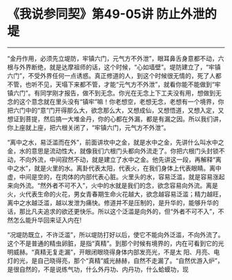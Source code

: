 # 《我说参同契》第49-05讲 防止外泄的堤

------

“金丹作用，必须先立堤防，牢镇六门，元气方不外泄”，眼耳鼻舌身意都不动，六根与外界断绝，就是达摩祖师的话，这个时候，“心如墙壁”。堤防建立了，“牢镇六门”，不受外界任何一点诱惑。真正修道的人，到这个时候很无情的，死了人都不管，也听不见，天塌下来都不管，才能“元气方不外泄”，就看你能不能做到“牢镇六门”。有同学刚才报告，做不到无念。你光在无念上下工夫没有用，想做到无念的这个意念就在里头没有“镇牢”嘛！你老想空，老想无念，老想有一个境界，你把六门中的“意”门开得那么大，欲念那么大，又想成仙，又想悟道，又想入定，又想证到菩提，然后搞一大堆金丹，你的心都在外漏，都是有漏之因。所以我们讲，你上座就上座，把六根关闭了，“牢镇六门，元气方不外泄”。

“离中之水，易泛滥而在外”，前面讲坎中之金，就是水中之金，先讲什么叫水中之金，水的意思是流动性大，就像我们六根门头都向外流走了。你把六根门头封锁不动，不向外流，中间寂然不动，就是建立了水中之金。他先讲这一段，再解释“离中之水”，就是火里的水。离卦代表太阳，代表火，在我们身体上代表眼睛。离中虚，中间是空的，在肉体的内部代表心脏。火里头的水，容易泛滥，就是容易涨起来向外流。“然外者不可不入”，火中的水就是我们的念，欲念容易向外流。离是火，火代表生命的火花，男女青春期生命火花越大，欲念越容易泛滥；精力越旺，离中之水越泛滥，越以发泄为痛快。修道并不是压制的，是升华的，能够升华的话，那比凡夫追求的欲还更快乐。所以这个泛滥是向外的，但“外者不可不入”，不然怎么能升华回来证入内在!

“况堤防既立，不许泛滥”，所以堤防打好以后，使它不能向外泛滥，不向外流了。这个不是普通的精虫卵脏，是指“真精”。到那个时候有境界的，内在可看到它的光明威赫。“真精无复走漏”，开眼闭眼晓得身体内部发亮光，不是太 阳、月亮、电灯的光，是自己晓得亮，那个“真精”威光赫赫，自然不走漏了。“自然优游入炉”，是很自然的，不是说练气功，什么外丹功、内丹功，什么蛤蟆功，现